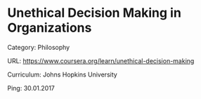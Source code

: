 # Unethical Decision Making in Organizations

Category: Philosophy

URL: https://www.coursera.org/learn/unethical-decision-making

Curriculum: Johns Hopkins University

Ping: 30.01.2017